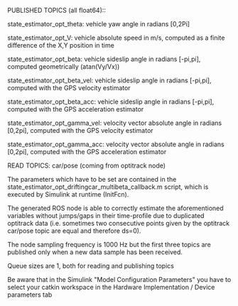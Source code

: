 PUBLISHED TOPICS (all float64)::

state_estimator_opt_theta: vehicle yaw angle in radians [0,2Pi] 

state_estimator_opt_V: vehicle absolute speed in m/s, computed as a finite difference of the X,Y position in time

state_estimator_opt_beta: vehicle sideslip angle in radians [-pi,pi], computed geometrically (atan(Vy/Vx))

state_estimator_opt_beta_vel: vehicle sideslip angle in radians [-pi,pi], computed with the GPS velocity estimator

state_estimator_opt_beta_acc: vehicle sideslip angle in radians [-pi,pi], computed with the GPS acceleration estimator

state_estimator_opt_gamma_vel: velocity vector absolute angle in radians [0,2pi], computed with the GPS velocity estimator

state_estimator_opt_gamma_acc: velocity vector absolute angle in radians [0,2pi], computed with the GPS acceleration estimator

READ TOPICS:
car/pose (coming from optitrack node)


The parameters which have to be set are contained in the state_estimator_opt_driftingcar_multibeta_callback.m script, which is executed by Simulink at runtime (InitFcn).

The generated ROS node is able to correctly estimate the aforementioned variables without jumps/gaps in their time-profile due to duplicated optitrack data (i.e. sometimes two consecutive points given by the optitrack car/pose topic are equal and therefore ds=0).

The node sampling frequency is 1000 Hz but the first three topics are published only when a new data sample has been received.

Queue sizes are 1, both for reading and publishing topics

Be aware that in the Simulink "Model Configuration Parameters" you have to select your catkin workspace in the Hardware Implementation / Device parameters tab


